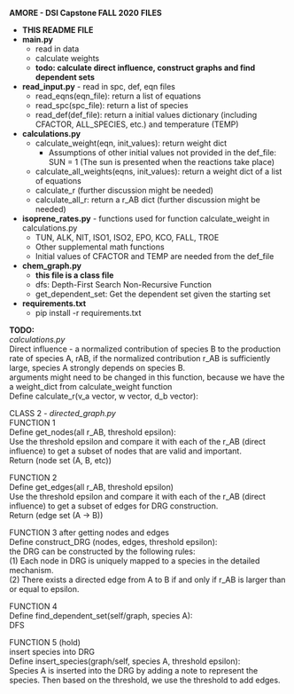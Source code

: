 **AMORE - DSI Capstone FALL 2020**
**FILES**
- **THIS README FILE**
- **main.py**
  - read in data
  - calculate weights
  - **todo: calculate direct influence, construct graphs and find dependent sets**
- **read_input.py**   - read in spc, def, eqn files
  - read_eqns(eqn_file): return a list of equations  
  - read_spc(spc_file): return a list of species  
  - read_def(def_file): return a initial values dictionary (including CFACTOR, ALL_SPECIES, etc.) and temperature (TEMP)  
- **calculations.py** 
  - calculate_weight(eqn, init_values): return weight dict  
    - Assumptions of other initial values not provided in the def_file: SUN = 1 (The sun is presented when the reactions take place)
  - calculate_all_weights(eqns, init_values): return a weight dict of a list of equations
  - calculate_r (further discussion might be needed)
  - calculate_all_r: return a r_AB dict (further discussion might be needed)
- **isoprene_rates.py** - functions used for function calculate_weight in calculations.py
  - TUN, ALK, NIT, ISO1, ISO2, EPO, KCO, FALL, TROE
  - Other supplemental math functions
  - Initial values of CFACTOR and TEMP are needed from the def_file
- **chem_graph.py**  
  - **this file is a class file**
  - dfs: Depth-First Search Non-Recursive Function
  - get_dependent_set: Get the dependent set given the starting set
- **requirements.txt**
  - pip install -r requirements.txt

**TODO:**  
*calculations.py*  
Direct influence - a normalized contribution of species B to the production rate of species A, rAB, if the normalized contribution r_AB is sufficiently large, species A strongly depends on species B.  
arguments might need to be changed in this function, because we have the a weight_dict from calculate_weight function  
Define calculate_r(v_a vector, w vector, d_b vector):  

CLASS 2 - *directed_graph.py*  
FUNCTION 1  
Define get_nodes(all r_AB, threshold epsilon):    
Use the threshold epsilon and compare it with each of the r_AB (direct influence) to get a subset of nodes that are valid and important.  
Return (node set (A, B, etc))  

FUNCTION 2  
Define get_edges(all r_AB, threshold epsilon)    
Use the threshold epsilon and compare it with each of the r_AB (direct influence) to get a subset of edges for DRG construction.  
Return (edge set (A -> B))  

FUNCTION 3
after getting nodes and edges  
Define construct_DRG (nodes, edges, threshold epsilon):  
the DRG can be constructed by the following rules:  
(1) Each node in DRG is uniquely mapped to a species in the detailed mechanism.  
(2) There exists a directed edge from A to B if and only if r_AB is larger than or equal to epsilon.  

FUNCTION 4  
Define find_dependent_set(self/graph, species A):  
DFS  

FUNCTION 5 (hold)  
insert species into DRG  
Define insert_species(graph/self, species A, threshold epsilon):  
Species A is inserted into the DRG by adding a note to represent the species. Then based on the threshold, we use the threshold to add edges.  


